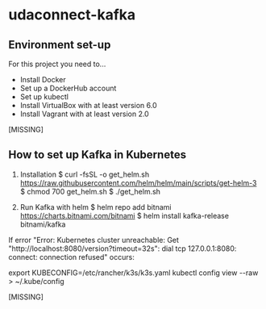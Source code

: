 # udaconnect-kafka

## Environment set-up

For this project you need to...

- Install Docker
- Set up a DockerHub account
- Set up kubectl
- Install VirtualBox with at least version 6.0
- Install Vagrant with at least version 2.0

[MISSING]

## How to set up Kafka in Kubernetes

1. Installation
$ curl -fsSL -o get_helm.sh https://raw.githubusercontent.com/helm/helm/main/scripts/get-helm-3
$ chmod 700 get_helm.sh
$ ./get_helm.sh

2. Run Kafka with helm
$ helm repo add bitnami https://charts.bitnami.com/bitnami
$ helm install kafka-release bitnami/kafka

If error "Error: Kubernetes cluster unreachable: Get "http://localhost:8080/version?timeout=32s": dial tcp 127.0.0.1:8080: 
connect: connection refused" occurs:

export KUBECONFIG=/etc/rancher/k3s/k3s.yaml
kubectl config view --raw > ~/.kube/config


[MISSING]
